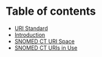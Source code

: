 # Table of contents

* [URI Standard](README.md)
* [Introduction](<1 introduction/README.md>)
* [SNOMED CT URI Space](2-snomed-ct-uri-space.md)
* [SNOMED CT URIs in Use](3-snomed-ct-uris-in-use.md)
